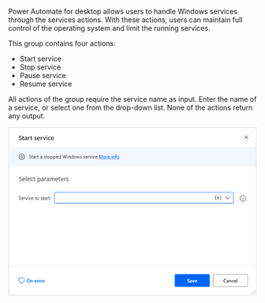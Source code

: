 Power Automate for desktop allows users to handle Windows services through the services actions. With these actions, users can maintain full control of the operating system and limit the running services.

This group contains four actions:

- Start service
- Stop service
- Pause service
- Resume service

All actions of the group require the service name as input. Enter the name of a service, or select one from the drop-down list. None of the actions return any output.

![Screenshot of the start service action properties.](..\media\start-service-action-properties.png)
